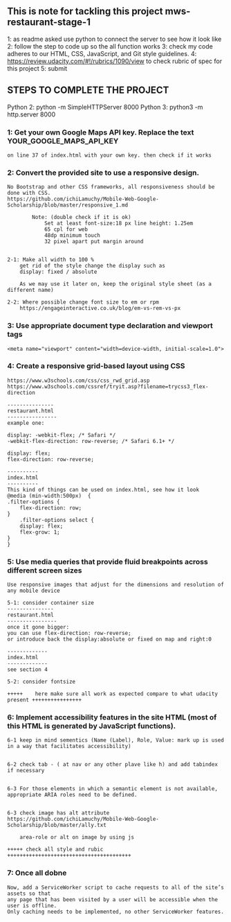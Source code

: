 ## This is note for tackling this project mws-restaurant-stage-1

1: as readme asked use python to connect the server to see how it look like
2: follow the step to code up so the all function works
3: check my code adheres to our HTML, CSS, JavaScript, and Git style guidelines.
4: https://review.udacity.com/#!/rubrics/1090/view to check rubric of spec for this project
5: submit




## STEPS TO COMPLETE THE PROJECT

Python 2: python -m SimpleHTTPServer 8000 
Python 3: python3 -m http.server 8000  

### 1: Get your own Google Maps API key. Replace the text YOUR_GOOGLE_MAPS_API_KEY 
    on line 37 of index.html with your own key. then check if it works

### 2: Convert the provided site to use a responsive design.
 
    No Bootstrap and other CSS frameworks, all responsiveness should be done with CSS.
    https://github.com/ichiLamuchy/Mobile-Web-Google-Scholarship/blob/master/responsive_1.md
    
            Note: (double check if it is ok)
                Set at least font-size:18 px line height: 1.25em
                65 cpl for web
                48dp minimum touch 
                32 pixel apart put margin around

    
    2-1: Make all width to 100 %
        get rid of the style change the display such as 
        display: fixed / absolute
    
        As we may use it later on, keep the original style sheet (as a different name)
    
    2-2: Where possible change font size to em or rpm
        https://engageinteractive.co.uk/blog/em-vs-rem-vs-px
        

### 3: Use appropriate document type declaration and viewport tags
    <meta name="viewport" content="width=device-width, initial-scale=1.0">
    

### 4: Create a responsive grid-based layout using CSS
    https://www.w3schools.com/css/css_rwd_grid.asp
    https://www.w3schools.com/cssref/tryit.asp?filename=trycss3_flex-direction
    
    ---------------
    restaurant.html
    ----------------
    example one:
    
    display: -webkit-flex; /* Safari */
	-webkit-flex-direction: row-reverse; /* Safari 6.1+ */
    
	display: flex;
	flex-direction: row-reverse; 
    
    ----------
    index.html
    ----------
    This kind of things can be used on index.html, see how it look
    @media (min-width:500px)  { 
    .filter-options {
        flex-direction: row;
    }
        .filter-options select {
        display: flex;
        flex-grow: 1;
    }
    }
    
    
### 5: Use media queries that provide fluid breakpoints across different screen sizes
    Use responsive images that adjust for the dimensions and resolution of any mobile device
    
    5-1: consider container size
    ---------------
    restaurant.html
    ----------------
    once it gone bigger:
    you can use flex-direction: row-reverse; 
    or introduce back the display:absolute or fixed on map and right:0
    
    -------------
    index.html
    -------------
    see section 4
    
    5-2: consider fontsize
    
    +++++    here make sure all work as expected compare to what udacity present ++++++++++++++++


### 6: Implement accessibility features in the site HTML (most of this HTML is generated by JavaScript functions).

    6-1 keep in mind sementics (Name (Label), Role, Value: mark up is used in a way that facilitates accessibility)
    
    
    6-2 check tab - ( at nav or any other plave like h) and add tabindex if necessary
    
    
    6-3 For those elements in which a semantic element is not available, appropriate ARIA roles need to be defined.
        
        
    6-3 check image has alt attribute
    https://github.com/ichiLamuchy/Mobile-Web-Google-Scholarship/blob/master/ally.txt
    
        area-role or alt on image by using js

    +++++ check all style and rubic ++++++++++++++++++++++++++++++++++++++++
    
    
### 7: Once all dobne 

    Now, add a ServiceWorker script to cache requests to all of the site’s assets so that 
    any page that has been visited by a user will be accessible when the user is offline. 
    Only caching needs to be implemented, no other ServiceWorker features.
